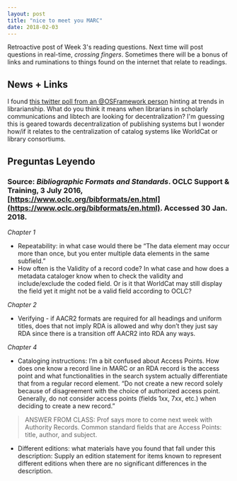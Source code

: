 ```yaml
---
layout: post
title: "nice to meet you MARC"
date: 2018-02-03
---
```


Retroactive post of Week 3's reading questions. Next time will post questions in real-time, *crossing fingers*. Sometimes there will be a bonus of links and ruminations to things found on the internet that relate to readings.

## News + Links
I found [this twitter poll from an @OSFramework person](https://twitter.com/JeffSpies/status/958135043884503043) hinting at trends in librarianship. What do you think it means when librarians in scholarly communications and libtech are looking for decentralization? I'm guessing this is geared towards decentralization of publishing systems but I wonder how/if it relates to the centralization of catalog systems like WorldCat or library consortiums.

## Preguntas Leyendo
### Source: _Bibliographic Formats and Standards_. OCLC Support & Training, 3 July 2016, [https://www.oclc.org/bibformats/en.html](https://www.oclc.org/bibformats/en.html). Accessed 30 Jan. 2018.

*Chapter 1*
* Repeatability: in what case would there be “The data element may occur more than once, but you enter multiple data elements in the same subfield.”
* How often is the Validity of a record code? In what case and how does a metadata cataloger know when to check the validity and include/exclude the coded field. Or is it that WorldCat may still display the field yet it might not be a valid field according to OCLC?

*Chapter 2*
* Verifying - if AACR2 formats are required for all headings and uniform titles, does that not imply RDA is allowed and why don’t they just say RDA since there is a transition off AACR2 into RDA any ways.

*Chapter 4*
* Cataloging instructions: I’m a bit confused about Access Points. How does one know a record line in MARC or an RDA record is the access point and what functionalities in the search system actually differentiate that from a regular record element. “Do not create a new record solely because of disagreement with the choice of authorized access point. Generally, do not consider access points (fields 1xx, 7xx, etc.) when deciding to create a new record.”
> ANSWER FROM CLASS: Prof says more to come next week with Authority Records. Common standard fields that are Access Points: title, author, and subject.
* Different editions: what materials have you found that fall under this description: Supply an edition statement for items known to represent different editions when there are no significant differences in the description.


